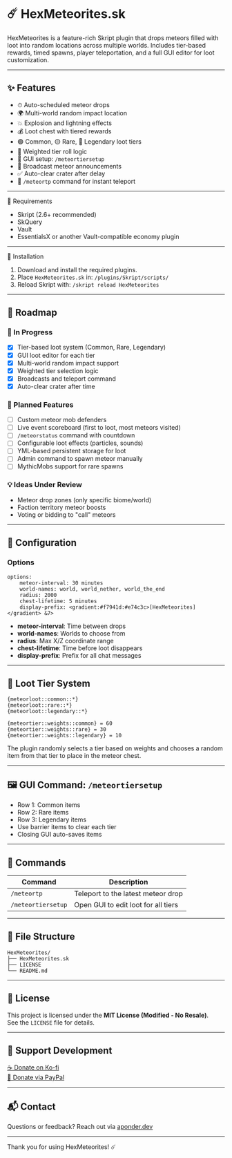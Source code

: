 # ☄️ HexMeteorites.sk

HexMeteorites is a feature-rich Skript plugin that drops meteors filled with loot into random locations across multiple worlds. Includes tier-based rewards, timed spawns, player teleportation, and a full GUI editor for loot customization.

---

## ✨ Features

- ⏱ Auto-scheduled meteor drops
- 🌍 Multi-world random impact location
- 💥 Explosion and lightning effects
- 💰 Loot chest with tiered rewards
- 🟢 Common, 🟡 Rare, 🔴 Legendary loot tiers
- 🧠 Weighted tier roll logic
- 🧱 GUI setup: `/meteortiersetup`
- 📢 Broadcast meteor announcements
- ✅ Auto-clear crater after delay
- 🧭 `/meteortp` command for instant teleport

---

🔧 Requirements

- Skript (2.6+ recommended)
- SkQuery
- Vault
- EssentialsX or another Vault-compatible economy plugin

---

📁 Installation

1. Download and install the required plugins.
2. Place `HexMeteorites.sk` in:
   `/plugins/Skript/scripts/`
3. Reload Skript with:
   `/skript reload HexMeteorites`

---

## 🚧 Roadmap

### 🔨 In Progress
- [x] Tier-based loot system (Common, Rare, Legendary)
- [x] GUI loot editor for each tier
- [x] Multi-world random impact support
- [x] Weighted tier selection logic
- [x] Broadcasts and teleport command
- [x] Auto-clear crater after time

### 📝 Planned Features
- [ ] Custom meteor mob defenders
- [ ] Live event scoreboard (first to loot, most meteors visited)
- [ ] `/meteorstatus` command with countdown
- [ ] Configurable loot effects (particles, sounds)
- [ ] YML-based persistent storage for loot
- [ ] Admin command to spawn meteor manually
- [ ] MythicMobs support for rare spawns

### 💡 Ideas Under Review
- Meteor drop zones (only specific biome/world)
- Faction territory meteor boosts
- Voting or bidding to "call" meteors

---

## 🔧 Configuration

### Options

```skript
options:
    meteor-interval: 30 minutes
    world-names: world, world_nether, world_the_end
    radius: 2000
    chest-lifetime: 5 minutes
    display-prefix: <gradient:#f7941d:#e74c3c>[HexMeteorites]</gradient> &7> 
```

- **meteor-interval**: Time between drops
- **world-names**: Worlds to choose from
- **radius**: Max X/Z coordinate range
- **chest-lifetime**: Time before loot disappears
- **display-prefix**: Prefix for all chat messages

---

## 🧪 Loot Tier System

```skript
{meteorloot::common::*}
{meteorloot::rare::*}
{meteorloot::legendary::*}
```

```skript
{meteortier::weights::common} = 60
{meteortier::weights::rare} = 30
{meteortier::weights::legendary} = 10
```

The plugin randomly selects a tier based on weights and chooses a random item from that tier to place in the meteor chest.

---

## 🖼 GUI Command: `/meteortiersetup`

- Row 1: Common items
- Row 2: Rare items
- Row 3: Legendary items
- Use barrier items to clear each tier
- Closing GUI auto-saves items

---

## 📜 Commands

| Command | Description |
|--------|-------------|
| `/meteortp` | Teleport to the latest meteor drop |
| `/meteortiersetup` | Open GUI to edit loot for all tiers |

---

## 📂 File Structure

```plaintext
HexMeteorites/
├── HexMeteorites.sk
├── LICENSE
└── README.md
```

---

## 📝 License

This project is licensed under the **MIT License (Modified - No Resale)**.  
See the `LICENSE` file for details.

---

## 💖 Support Development

[☕ Donate on Ko-fi](https://ko-fi.com/wazupbutrcup)  
[💸 Donate via PayPal](https://www.paypal.com/donate/?business=6TUCF33LPY9K2&no_recurring=0&item_name=Development+and+Coding+Features&currency_code=USD)

---

## 📬 Contact

Questions or feedback? Reach out via [aponder.dev](mailto:aponder.dev)

---

Thank you for using HexMeteorites! ☄️
